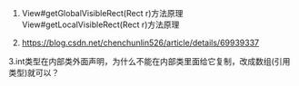 1. View#getGlobalVisibleRect(Rect r)方法原理
View#getLocalVisibleRect(Rect r)方法原理

2. https://blog.csdn.net/chenchunlin526/article/details/69939337

3.int类型在内部类外面声明，为什么不能在内部类里面给它复制，改成数组(引用类型)就可以？

